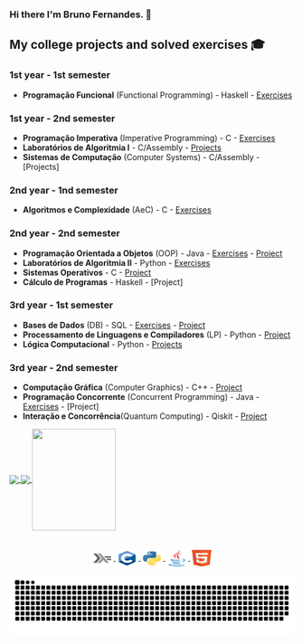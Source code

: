 ### Hi there I'm Bruno Fernandes. 👋


## My college projects and solved exercises 🎓 
### 1st year - 1st semester 
- **Programação Funcional** (Functional Programming) - Haskell - [Exercises](https://github.com/BrunoFernandes25/Programa-o-Funcional) 

### 1st year - 2nd semester 
- **Programação Imperativa** (Imperative Programming) - C - [Exercises](https://github.com/BrunoFernandes25/Programa-o-Imperativa)
- **Laboratórios de Algoritmia I** - C/Assembly - [Projects](https://github.com/BrunoFernandes25/LA-I/tree/main/LA1/CC-PL-3-G-08-main)
- **Sistemas de Computação** (Computer Systems) - C/Assembly - [Projects] 

### 2nd year - 1nd semester 
- **Algoritmos e Complexidade** (AeC) - C - [Exercises](https://github.com/BrunoFernandes25/AeC)

### 2nd year - 2nd semester 
- **Programação Orientada a Objetos** (OOP) - Java - [Exercises](https://github.com/BrunoFernandes25/POO/tree/master/src) - [Project](https://github.com/BrunoFernandes25/POO/tree/master/Projeto)
- **Laboratórios de Algoritmia II** - Python - [Exercises](https://github.com/BrunoFernandes25/LA-II)
- **Sistemas Operativos** - C - [Project](https://github.com/BrunoFernandes25/Projeto-SO)
- **Cálculo de Programas** - Haskell - [Project]

### 3rd year - 1st semester 
- **Bases de Dados** (DB) - SQL - [Exercises](https://github.com/BrunoFernandes25/Base-de-Dados/tree/master/Fichas) - [Project](https://github.com/BrunoFernandes25/Base-de-Dados/tree/master/Projeto)
- **Processamento de Linguagens e Compiladores** (LP) - Python - [Project](https://github.com/BrunoFernandes25/PLC)
- **Lógica Computacional** - Python - [Projects](https://github.com/BrunoFernandes25/Logica-Computacional)

### 3rd year - 2nd semester 
- **Computação Gráfica** (Computer Graphics) - C++ - [Project](https://github.com/BrunoFernandes25/Computacao-Grafica)
- **Programação Concorrente** (Concurrent Programming) - Java - [Exercises](https://github.com/BrunoFernandes25/Programa-o-Concorrente/tree/main/Te%C3%B3rico%20Pr%C3%A1tica) - [Project]
- **Interação e Concorrência**(Quantum Computing) - Qiskit - [Project](https://github.com/BrunoFernandes25/IC)


<div>
  <a href="https://github.com/BrunoFernandes25">
  <img height="180em"   align="center" src="https://github-readme-stats.vercel.app/api?username=BrunoFernandes25&show_icons=true&theme=github_dark&include_all_commits=true&count_private=true"/>
  <img height="180em"  align="center" src="https://github-readme-stats.vercel.app/api/top-langs/?username=BrunoFernandes25&layout=compact&langs_count=7&theme=github_dark" />

  <img align="center" width="148" height="180" src="https://media1.tenor.com/images/68e8337fb4eb7e40645d832c64762a8b/tenor.gif?itemid=19443613">
</div>
 <br>
<div  align="center"> 
  <div style="display: inline_block"><br>
  <img align="center" alt="Haskell" height="30" width="40" src="https://raw.githubusercontent.com/github/explore/80688e429a7d4ef2fca1e82350fe8e3517d3494d/topics/haskell/haskell.png"> 
  <img align="center" alt="C" height="30" width="40" src="https://raw.githubusercontent.com/github/explore/f3e22f0dca2be955676bc70d6214b95b13354ee8/topics/c/c.png">
  <img align="center" alt="Python" height="30" width="40" src="https://raw.githubusercontent.com/devicons/devicon/master/icons/python/python-original.svg">
  <img align="center" alt="Java" height="30" width="40" src="https://raw.githubusercontent.com/devicons/devicon/master/icons/java/java-original.svg">
  <img align="center" alt="HTML" height="30" width="40" src="https://raw.githubusercontent.com/devicons/devicon/master/icons/html5/html5-original.svg">
  
  ![Snake animation](https://github.com/BrunoFernandes25/BrunoFernandes25/blob/output/github-contribution-grid-snake.svg)
    
</div>


<!--
**BrunoFernandes25/BrunoFernandes25** is a ✨ _special_ ✨ repository because its `README.md` (this file) appears on your GitHub profile.

Here are some ideas to get you started:

- 🔭 I’m currently studying Computer Science at the University of Minho.
- 🌱 I’m currently learning Java and Python.
